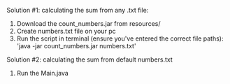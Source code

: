Solution #1: calculating the sum from any .txt file:
1. Download the count_numbers.jar from resourсes/
2. Create numbers.txt file on your pc
3. Run the script in terminal (ensure you've entered the correct file paths): 'java -jar count_numbers.jar numbers.txt'


Solution #2: calculating the sum from default numbers.txt
1. Run the Main.java
